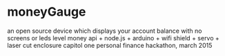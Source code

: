 # moneyGauge
an open source device which displays your account balance with no screens or leds
level money api + node.js + arduino + wifi shield + servo + laser cut enclosure
capitol one personal finance hackathon, march 2015
